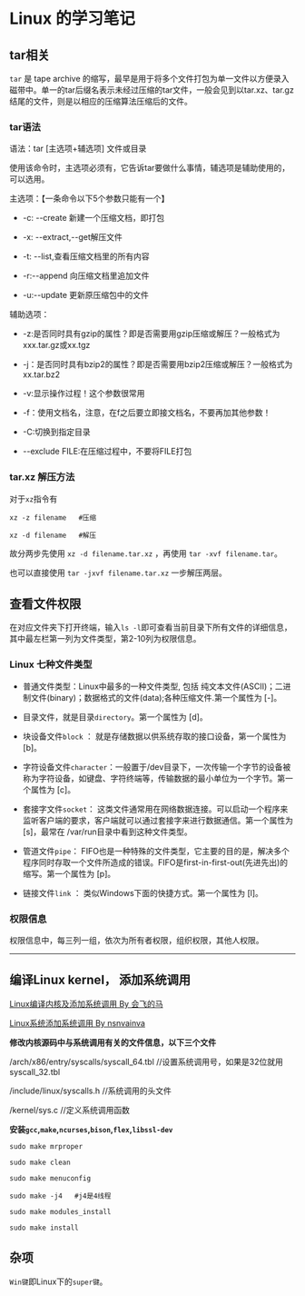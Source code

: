 # Linux 的学习笔记

## tar相关

`tar` 是 tape archive 的缩写，最早是用于将多个文件打包为单一文件以方便录入磁带中。单一的tar后缀名表示未经过压缩的tar文件，一般会见到以tar.xz、tar.gz结尾的文件，则是以相应的压缩算法压缩后的文件。

### tar语法

语法：tar [主选项+辅选项] 文件或目录

使用该命令时，主选项必须有，它告诉tar要做什么事情，辅选项是辅助使用的，可以选用。

主选项：【一条命令以下5个参数只能有一个】

- -c: --create 新建一个压缩文档，即打包

- -x: --extract,--get解压文件

- -t: --list,查看压缩文档里的所有内容

- -r:--append 向压缩文档里追加文件

- -u:--update 更新原压缩包中的文件

辅助选项：

- -z:是否同时具有gzip的属性？即是否需要用gzip压缩或解压？一般格式为xxx.tar.gz或xx.tgz

- -j：是否同时具有bzip2的属性？即是否需要用bzip2压缩或解压？一般格式为xx.tar.bz2

- -v:显示操作过程！这个参数很常用

- -f：使用文档名，注意，在f之后要立即接文档名，不要再加其他参数！

- -C:切换到指定目录

- --exclude FILE:在压缩过程中，不要将FILE打包

### tar.xz 解压方法

对于`xz`指令有

```
xz -z filename   #压缩
```

```
xz -d filename   #解压
```

故分两步先使用 `xz -d filename.tar.xz` ，再使用 `tar -xvf filename.tar`。

也可以直接使用 `tar -jxvf filename.tar.xz` 一步解压两层。

## 查看文件权限

在对应文件夹下打开终端，输入`ls -l`即可查看当前目录下所有文件的详细信息，其中最左栏第一列为文件类型，第2-10列为权限信息。

### Linux 七种文件类型

- 普通文件类型：Linux中最多的一种文件类型, 包括 纯文本文件(ASCII)；二进制文件(binary)；数据格式的文件(data);各种压缩文件.第一个属性为 [-]。

- 目录文件，就是目录`directory`。第一个属性为 [d]。

- 块设备文件`block` ： 就是存储数据以供系统存取的接口设备，第一个属性为 [b]。

- 字符设备文件`character`：一般置于/dev目录下，一次传输一个字节的设备被称为字符设备，如键盘、字符终端等，传输数据的最小单位为一个字节。第一个属性为 [c]。

- 套接字文件`socket`： 这类文件通常用在网络数据连接。可以启动一个程序来监听客户端的要求，客户端就可以通过套接字来进行数据通信。第一个属性为 [s]，最常在 /var/run目录中看到这种文件类型。

- 管道文件`pipe`： FIFO也是一种特殊的文件类型，它主要的目的是，解决多个程序同时存取一个文件所造成的错误。FIFO是first-in-first-out(先进先出)的缩写。第一个属性为 [p]。

- 链接文件`link` ： 类似Windows下面的快捷方式。第一个属性为 [l]。

### 权限信息

权限信息中，每三列一组，依次为所有者权限，组织权限，其他人权限。

---

## 编译Linux kernel， 添加系统调用

[Linux编译内核及添加系统调用 By 会飞的马](https://blog.csdn.net/u010371710/article/details/80382968)

[Linux系统添加系统调用 By nsnvainva](https://blog.csdn.net/weixin_39924920/article/details/80413571)

**修改内核源码中与系统调用有关的文件信息，以下三个文件**

/arch/x86/entry/syscalls/syscall_64.tbl      //设置系统调用号，如果是32位就用syscall_32.tbl

/include/linux/syscalls.h                     //系统调用的头文件

/kernel/sys.c                                 //定义系统调用函数

**安装`gcc`,`make`,`ncurses`,`bison`,`flex`,`libssl-dev`**

```
sudo make mrproper

sudo make clean

sudo make menuconfig

sudo make -j4   #j4是4线程

```

```
sudo make modules_install  

sudo make install
```



## 杂项

`Win键`即Linux下的`super键`。